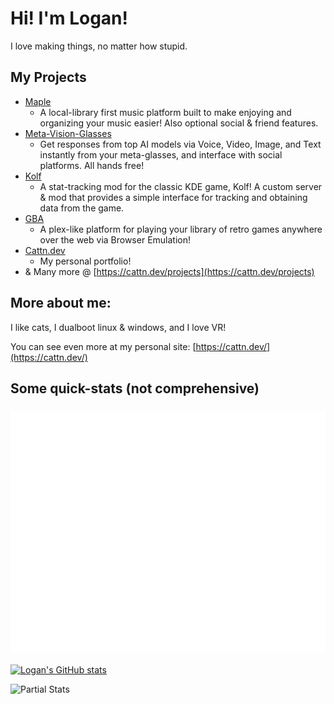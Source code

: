 # Hi! I'm Logan!
I love making things, no matter how stupid.

## My Projects
- [Maple](https://github.com/Cattn/Maple)
  - A local-library first music platform built to make enjoying and organizing your music easier! Also optional social & friend features.
- [Meta-Vision-Glasses](https://github.com/Cattn/meta-vision-glasses)
  - Get responses from top AI models via Voice, Video, Image, and Text instantly from your meta-glasses, and interface with social platforms. All hands free!
- [Kolf](https://github.com/Cattn/kolf)
  - A stat-tracking mod for the classic KDE game, Kolf! A custom server & mod that provides a simple interface for tracking and obtaining data from the game.
- [GBA](https://github.com/Cattn/gba)
  - A plex-like platform for playing your library of retro games anywhere over the web via Browser Emulation!
- [Cattn.dev](https://cattn.dev/)
  - My personal portfolio!
- & Many more @ [https://cattn.dev/projects](https://cattn.dev/projects)

## More about me:
I like cats, I dualboot linux & windows, and I love VR!

You can see even more at my personal site: [https://cattn.dev/](https://cattn.dev/)

## Some quick-stats (not comprehensive)
### ![Metrics](/github-metrics.svg)
[![Logan's GitHub stats](https://github-readme-stats.vercel.app/api?username=Cattn)](https://github.com/anuraghazra/github-readme-stats)

![Partial Stats](https://github-readme-stats.hackclub.dev/api/wakatime?username=711&api_domain=hackatime.hackclub.com&&custom_title=Hackatime+Stats&layout=compact&cache_seconds=0&langs_count=8&theme=dark)
